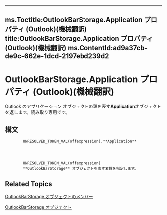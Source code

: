 

---
ms.Toctitle:OutlookBarStorage.Application プロパティ (Outlook)(機械翻訳)
title:OutlookBarStorage.Application プロパティ (Outlook)(機械翻訳)
ms.ContentId:ad9a37cb-de9c-662e-1dcd-2197ebd239d2
---
# OutlookBarStorage.Application プロパティ (Outlook)(機械翻訳)




Outlook のアプリケーション オブジェクトの親を表す**Application**オブジェクトを返します。読み取り専用です。

## 構文

            UNRESOLVED_TOKEN_VAL(offexpression).**Application**




            UNRESOLVED_TOKEN_VAL(offexpression)
            **OutlookBarStorage** オブジェクトを表す変数を指定します。



## Related Topics

[OutlookBarStorage オブジェクトのメンバー](c8fa7620-c4c5-9b50-26f8-3611217ecd62.md)

[OutlookBarStorage オブジェクト](e6dc8dc0-bae4-f59b-c991-1421b280de38.md)




